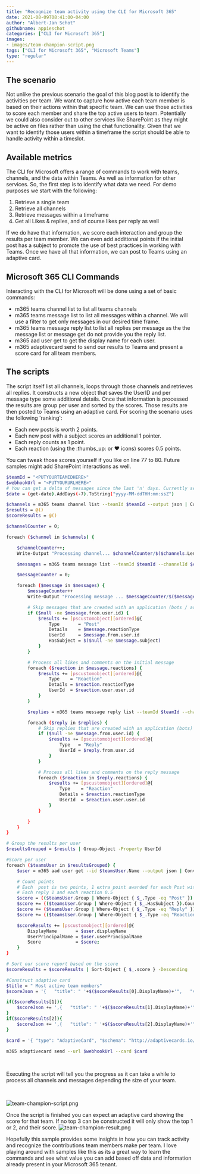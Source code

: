```yaml
---
title: "Recognize team activity using the CLI for Microsoft 365"
date: 2021-08-09T08:41:00-04:00
author: "Albert-Jan Schot"
githubname: appieschot
categories: ["CLI for Microsoft 365"]
images:
- images/team-champion-script.png
tags: ["CLI for Microsoft 365", "Microsoft Teams"]
type: "regular"
---
```


## The scenario

Not unlike the previous scenario the goal of this blog post is to
identify the activities per team. We want to capture how active each
team member is based on their actions within that specific team. We can
use those activities to score each member and share the top active users
to team. Potentially we could also consider out to other services like
SharePoint as they might be active on files rather than using the chat
functionality. Given that we want to identify those users within a
timeframe the script should be able to handle activity within a
timeslot.

## Available metrics

The CLI for Microsoft offers a range of commands to work with teams,
channels, and the data within Teams. As well as information for other
services. So, the first step is to identify what data we need. For demo
purposes we start with the following:

1.  Retrieve a single team
2.  Retrieve all channels
3.  Retrieve messages within a timeframe
4.  Get all Likes & replies, and of course likes per reply as well

If we do have that information, we score each interaction and group the
results per team member. We can even add additional points if the
initial post has a subject to promote the use of best practices in
working with Teams. Once we have all that information, we can post to
Teams using an adaptive card.

## Microsoft 365 CLI Commands

Interacting with the CLI for Microsoft will be done using a set of basic
commands:

-   m365 teams channel list to list all teams channels
-   m365 teams message list to list all messages within a channel. We
    will use a filter to get only messages in our desired time frame.
-   m365 teams message reply list to list all replies per message as the
    the message list or message get do not provide you the reply list.
-   m365 aad user get to get the display name for each user.
-   m365 adaptivecard send to send our results to Teams and present a
    score card for all team members.

## The scripts

The script itself list all channels, loops through those channels and
retrieves all replies. It constructs a new object that saves the UserID
and per message type some additional details. Once that information is
processed the results are group per user and sorted by the scores. Those
results are then posted to Teams using an adaptive card.
For scoring the scenario uses the following 'ranking':

-   Each new posts is worth 2 points.
-   Each new post with a subject scores an additional 1 pointer.
-   Each reply counts as 1 point.
-   Each reaction (using the :thumbs_up: or ♥ icons) scores 0.5 points.

You can tweak those scores yourself if you like on line 77 to 80. Future
samples might add SharePoint interactions as well.
 
 
```bash
$teamId = "<PUTYOURTEAMIDHERE>"
$webhookUrl = "<PUTYOURURLHERE>"
# You can get a delta of messages since the last 'n' days. Currently set to seven. You can go back a maximum of 8 months.
$date = (get-date).AddDays(-7).ToString("yyyy-MM-ddTHH:mm:ssZ")

$channels = m365 teams channel list --teamId $teamId --output json | ConvertFrom-Json
$results = @()
$scoreResults = @()

$channelCounter = 0;

foreach ($channel in $channels) {

    $channelCounter++;
    Write-Output "Processing channel... $channelCounter/$($channels.Length)"

    $messages = m365 teams message list --teamId $teamId --channelId $channel.id --since $date --output json | ConvertFrom-Json

    $messageCounter = 0;

    foreach ($message in $messages) {
        $messageCounter++
        Write-Output "Processing message ... $messageCounter/$($messages.Length)"

        # Skip messages that are created with an application (bots / adaptive cards)
        if ($null -ne $message.from.user.id) {
            $results += [pscustomobject][ordered]@{
                Type       = "Post"
                Details    = $message.reactionType
                UserId     = $message.from.user.id
                HasSubject = $($null -ne $message.subject)
            }
        }

        # Process all likes and comments on the initial message
        foreach ($reaction in $message.reactions) {
            $results += [pscustomobject][ordered]@{
                Type    = "Reaction"
                Details = $reaction.reactionType
                UserId  = $reaction.user.user.id
            }
        }

        $replies = m365 teams message reply list --teamId $teamId --channelId $channel.id --messageId $message.Id --output json | ConvertFrom-Json

        foreach ($reply in $replies) {
            # Skip replies that are created with an application (bots)
            if ($null -ne $message.from.user.id) {
                $results += [pscustomobject][ordered]@{
                    Type   = "Reply"
                    UserId = $reply.from.user.id
                }
            }

            # Process all likes and comments on the reply message
            foreach ($reaction in $reply.reactions) {
                $results += [pscustomobject][ordered]@{
                    Type    = "Reaction"
                    Details = $reaction.reactionType
                    UserId  = $reaction.user.user.id
                }
            }

        }
    }
}

# Group the results per user
$resultsGrouped = $results | Group-Object -Property UserId

#Score per user
foreach ($teamsUser in $resultsGrouped) {
    $user = m365 aad user get --id $teamsUser.Name --output json | ConvertFrom-Json

    # Count points
    # Each  post is two points, 1 extra point awarded for each Post with Subject
    # Each reply 1 and each reaction 0.5
    $score = (($teamsUser.Group | Where-Object { $_.Type -eq "Post" }).Count * 2)
    $score += (($teamsUser.Group | Where-Object { $_.HasSubject }).Count)
    $score += ($teamsUser.Group | Where-Object { $_.Type -eq "Reply" }).Count
    $score += (($teamsUser.Group | Where-Object { $_.Type -eq "Reaction" }).Count / 2)

    $scoreResults += [pscustomobject][ordered]@{
        DisplayName       = $user.displayName
        UserPrincipalName = $user.userPrincipalName
        Score             = $score;
    }
}

# Sort our score report based on the score
$scoreResults = $scoreResults | Sort-Object { $_.score } -Descending

#Construct adaptive card
$title = "‌‌ Most active team members"
$scoreJson = '{   "title": "‌‌ '+$($scoreResults[0].DisplayName)+'",   "value": "' + $($scoreResults[0].score) + '"   }'

if($scoreResults[1]){
    $scoreJson += ',{   "title": "‌‌ '+$($scoreResults[1].DisplayName)+'",   "value": "' + $($scoreResults[1].score) + '"   }'
}
if($scoreResults[2]){
    $scoreJson += ',{   "title": "‌‌ '+$($scoreResults[2].DisplayName)+'",   "value": "' + $($scoreResults[2].score) + '"   }'
}

$card = '{ "type": "AdaptiveCard", "$schema": "http://adaptivecards.io/schemas/adaptive-card.json", "version": "1.2", "body": [  {  "type": "TextBlock",  "text": "' + $($title) + '",  "wrap": true,  "size": "Medium",  "weight": "Bolder",  "color": "Attention"  },  {  "type": "TextBlock",  "wrap": true,  "text": "Week ' + $(get-date -UFormat %V) + '",  "fontType": "Default",  "size": "Small",  "weight": "Lighter",  "isSubtle": true  },  {  "type": "FactSet",  "facts": [   ' + $scoreJson + '  ]  } ] }'

m365 adaptivecard send --url $webhookUrl --card $card
```
 

Executing the script will tell you the progress as it can take a while
to process all channels and messages depending the size of your team.

 

![team-champion-script.png](images/team-champion-script.png)

Once the script is finished you can expect an adaptive card showing the
score for that team. If no top 3 can be constructed it will only show
the top 1 or 2, and their score.
![team-champion-result.png](images/team-champion-result.png)

Hopefully this sample provides some insights in how you can track
activity and recognize the contributions team members make per team. I
love playing around with samples like this as its a great way to learn
the commands and see what value you can add based off data and
information already present in your Microsoft 365 tenant.

